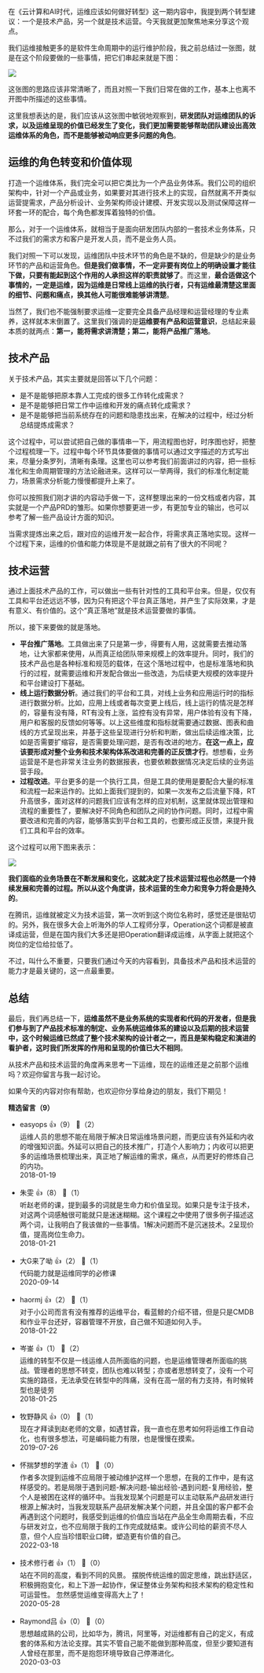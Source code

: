 在《云计算和AI时代，运维应该如何做好转型》这一期内容中，我提到两个转型建议：一个是技术产品，另一个就是技术运营。今天我就更加聚焦地来分享这个观点。

我们运维接触更多的是软件生命周期中的运行维护阶段，我之前总结过一张图，就是在这个阶段要做的一些事情，把它们串起来就是下图：

![](https://static001.geekbang.org/resource/image/c1/59/c1677c6e269fa32f94512d6e1767c059.jpeg?wh=640%2A236)

这张图的思路应该非常清晰了，而且对照一下我们日常在做的工作，基本上也离不开图中所描述的这些事情。

这里我想表达的是，我们应该从这张图中敏锐地观察到，**研发团队对运维团队的诉求，以及运维呈现的价值已经发生了变化，我们更加需要能够帮助团队建设出高效运维体系的角色，而不是能够被动响应更多问题的角色**。

## 运维的角色转变和价值体现

打造一个运维体系，我们完全可以把它类比为一个产品业务体系。我们公司的组织架构中，针对一个产品或业务，如果要对其进行技术上的实现，自然就离不开类似运营提需求，产品分析设计、业务架构师设计建模、开发实现以及测试保障这样一环套一环的配合，每个角色都发挥着独特的价值。

那么，对于一个运维体系，就相当于是面向研发团队内部的一套技术业务体系，只不过我们的需求方和客户是开发人员，而不是业务人员。

我们对照一下可以发现，运维团队中技术环节的角色是不缺的，但是缺少的是业务环节的产品和运营角色。**但是我们做事情，不一定非要有岗位上的明确设置才能往下做，只要有能起到这个作用的人承担这样的职责就够了**。而这里，**最合适做这个事情的，一定是运维，因为运维是日常线上运维的执行者，只有运维最清楚这里面的细节、问题和痛点，换其他人可能很难能够讲清楚**。

当然了，我们也不能强制要求运维一定要完全具备产品经理和运营经理的专业素养，这样就本末倒置了。这里我们强调的是**运维要有产品和运营意识**，总结起来最本质的就两点：**第一，能将需求讲清楚；第二，能将产品推广落地**。

## 技术产品

关于技术产品，其实主要就是回答以下几个问题：

- 是不是能够把原本靠人工完成的很多工作转化成需求？
- 是不是能够把日常工作中运维和开发的痛点转化成需求？
- 是不是能够把当前系统存在的问题和隐患找出来，在解决的过程中，经过分析总结提炼成需求？

这个过程中，可以尝试把自己做的事情串一下，用流程图也好，时序图也好，把整个过程梳理一下。过程中每个环节具体要做的事情可以通过文字描述的方式写出来，尽量分条罗列，清晰有条理。这里也可以参考我们前面讲过的内容，把一些标准化和生命周期管理的方法论融进来。这样可以一举两得，我们的标准化制定能力，场景需求分析能力慢慢都提升上来了。

你可以按照我们刚才讲的内容动手做一下，这样整理出来的一份文档或者内容，其实就是一个产品PRD的雏形。如果你想要更进一步，有更加专业的输出，也可以参考了解一些产品设计方面的知识。

当需求提炼出来之后，跟对应的运维开发一起合作，将需求真正落地实现。这样一个过程下来，运维的价值和能力体现是不是就跟之前有了很大的不同呢？

## 技术运营

通过上面技术产品的工作，可以做出一些有针对性的工具和平台来。但是，仅仅有工具和平台还远远不够，因为只有把这个平台真正落地，并产生了实际效果，才是有意义、有价值的。这个“真正落地”就是技术运营要做的事情。

所以，接下来要做的就是落地。

- **平台推广落地**。工具做出来了只是第一步，得要有人用，这就需要去推动落地，让大家都来使用，从而真正给团队带来规模上的效率提升。同时，我们的技术产品也是各种标准和规范的载体，在这个落地过程中，也是标准落地和执行的过程，就需要运维和开发配合做出一些改造，为后续更大规模的效率提升和平台建设打下基础。
- **线上运行数据分析**。通过我们的平台和工具，对线上业务和应用运行时的指标进行数据分析。比如，应用上线或者每次变更上线后，线上运行的情况是怎样的，容量有没有降，RT有没有上涨，监控有没有异常，用户体验有没有下降，用户和客服的反馈如何等等。以上这些维度和指标就需要通过数据、图表和曲线的方式呈现出来，并基于这些呈现进行分析和判断，做出后续运维决策，比如是否需要扩缩容，是否需要处理问题，是否有改进的地方。**在这一点上，应该要形成对整个业务和技术架构体系改进和完善的正反馈才行**。想想看，业务运营是不是也非常关注业务的数据报表，也要依赖数据情况决定后续的业务运营手段。
- **过程改进**。平台更多的是一个执行工具，但是工具的使用是要配合大量的标准和流程一起来运作的。比如上面我们提到的，如果一次发布之后流量下降，RT升高很多，面对这样的问题我们应该有怎样的应对机制，这里就体现出管理和流程的重要性了，要解决好不同角色和团队之间的协作问题。同时，过程中需要改进和完善的内容，能够落实到平台和工具的，也要形成正反馈，来提升我们工具和平台的效率。

这个过程可以用下图来表示：

![](https://static001.geekbang.org/resource/image/c5/b9/c506e74c3728f120c09243d976ac2ab9.jpeg?wh=531%2A372)

**我们面临的业务场景在不断发展和变化，这就决定了技术运营过程也必然是一个持续发展和完善的过程。所以从这个角度讲，技术运营的生命力和竞争力将会是持久的**。

在腾讯，运维就被定义为技术运营，第一次听到这个岗位名称时，感觉还是很贴切的。另外，我在很多大会上听海外的华人工程师分享，Operation这个词都是被直译成运营，但是在国内我们大多还是把Operation翻译成运维，从字面上就把这个岗位的定位给拉低了。

不过，叫什么不重要，只要我们通过今天的内容看到，具备技术产品和技术运营的能力才是最关键的，这一点最重要。

## 总结

最后，我们再总结一下，**运维虽然不是业务系统的实现者和代码的开发者，但是我们参与到了产品技术标准的制定、业务系统运维体系的建设以及后期的技术运营中，这个时候运维已然成了整个技术架构的设计者之一，而且是架构稳定和演进的看护者，这时我们所发挥的作用和呈现的价值已大不相同**。

从技术产品和技术运营的角度再来思考一下运维，现在的运维还是之前那个运维吗？欢迎你留言与我一起讨论。

如果今天的内容对你有帮助，也欢迎你分享给身边的朋友，我们下期见！
<div><strong>精选留言（9）</strong></div><ul>
<li><span>easyops</span> 👍（9） 💬（2）<div>运维人员的思想不能在局限于解决日常运维场景问题，而更应该有外延和内收的增强知识面。外延可以把自己的技术推广，打造个人影响力；内收可以把更多的运维场景梳理出来，真正地了解运维的需求，痛点，从而更好的修炼自己的内功。</div>2018-01-19</li><br/><li><span>朱雯</span> 👍（8） 💬（1）<div>听赵老师的课，提到最多的词就是生命力和价值呈现。如果只是专注于技术，对这两个词感触很可能就只是迷迷糊糊。这个课程之中使用了很多例子描述这两个词，让我明白了我该做的一些事情。1解决问题而不是沉迷技术。2呈现价值，提高岗位生命力。</div>2018-01-21</li><br/><li><span>大G来了呦</span> 👍（2） 💬（1）<div>代码能力就是运维同学的必修课</div>2020-09-14</li><br/><li><span>haormj</span> 👍（2） 💬（1）<div>对于小公司而言有没有推荐的运维平台，看蓝鲸的介绍不错，但是只是CMDB和作业平台还好，容器管理不开放，自己做不知道如何入手。</div>2018-01-22</li><br/><li><span>岑崟</span> 👍（1） 💬（2）<div>运维的转型不仅是一线运维人员所面临的问题，也是运维管理者所面临的挑战。管理者的思想不转变，团队也难以转型；亦或者思想转变了，没有一个可实施的路径，无法承受在转型中的阵痛，没有在高一层的有力支持，有时候转型也是徒劳</div>2018-01-25</li><br/><li><span>牧野静风</span> 👍（0） 💬（1）<div>现在才拜读到赵老师的文章，如遇甘霖，我一直也在思考如何将运维工作自动化，也有很多想法，可是编码能力有限，也是慢慢在摸索。</div>2019-07-26</li><br/><li><span>怀揣梦想的学渣</span> 👍（1） 💬（0）<div>作者多次提到运维不应局限于被动维护这样一个思想，在我的工作中，是有这样感受的。若是局限于遇到问题-解决问题-输出经验-遇到问题-复用经验，整个人是被困在这样的循环中。当我发现某个问题是可以主动联系产品研发进行根源上解决时，当我发现联系产品研发解决某个问题，并且全国的客户都不会再遇到这个问题时，我感受到运维的价值应当站在产品全生命周期去看，不应与研发对立，也不应局限于我的工作完成就结束。或许公司给的薪资不尽人意，但个人应当珍惜职业口碑，塑造更有价值的自己。</div>2022-03-18</li><br/><li><span>技术修行者</span> 👍（1） 💬（0）<div>站在不同的高度，看到不同的风景。
摆脱传统运维的固定思维，跳出舒适区，积极拥抱变化，和上下游一起协作，保证整体业务架构和技术架构的稳定性和可运营性。
忽然感觉运维变得高大上了！</div>2020-05-28</li><br/><li><span>Raymond吕</span> 👍（0） 💬（0）<div>思想越成熟的公司，比如华为，腾讯，阿里等，对运维都有自己的定义，有成套的体系和方法论支撑。其实不管自己能不能做到那种高度，但至少要知道有人曾经在那里，而不是抱怨环境导致自己停滞进化。</div>2020-03-03</li><br/>
</ul>